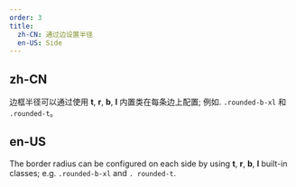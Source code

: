 ```yaml
---
order: 3
title:
  zh-CN: 通过边设置半径
  en-US: Side
---
```


## zh-CN

边框半径可以通过使用 **t**, **r**, **b**, **l** 内置类在每条边上配置; 例如. `.rounded-b-xl` 和 `.rounded-t`。

## en-US

The border radius can be configured on each side by using **t**, **r**, **b**, **l** built-in classes; e.g. `.rounded-b-xl` and `. rounded-t`.